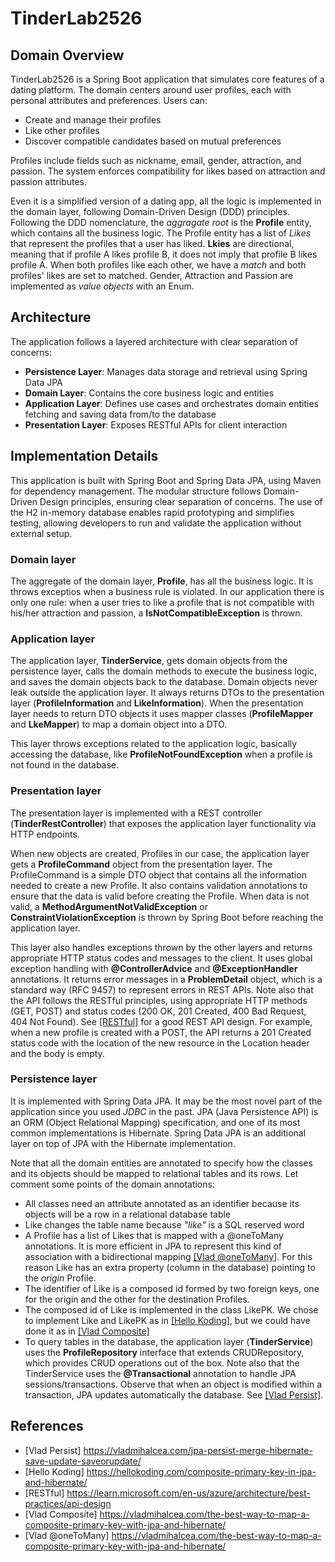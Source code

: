 # TinderLab2526

## Domain Overview

TinderLab2526 is a Spring Boot application that simulates core features of a dating platform. The domain centers around user profiles, 
each with personal attributes and preferences. Users can:

- Create and manage their profiles
- Like other profiles
- Discover compatible candidates based on mutual preferences

Profiles include fields such as nickname, email, gender, attraction, and passion. The system enforces compatibility for likes based on
attraction and passion attributes.

Even it is a simplified version of a dating app, all the logic is implemented in the domain layer, following Domain-Driven Design (DDD) principles.
Following the DDD nomenclature, the *aggragate root* is the **Profile** entity, which contains all the business logic. The Profile entity has a list of *Likes* 
that represent the profiles that a user has liked. **Lkies** are directional, meaning that if profile A likes profile B, it does not imply that profile B likes profile A.
When both profiles like each other, we have a *match* and both profiles' likes are set to matched. Gender, Attraction and Passion are implemented as *value objects* with
an Enum.

## Architecture
The application follows a layered architecture with clear separation of concerns:
- **Persistence Layer**: Manages data storage and retrieval using Spring Data JPA
- **Domain Layer**: Contains the core business logic and entities
- **Application Layer**: Defines use cases and orchestrates domain entities fetching and saving data from/to the database
- **Presentation Layer**: Exposes RESTful APIs for client interaction

## Implementation Details
This application is built with Spring Boot and Spring Data JPA, using Maven for dependency management. The modular structure follows Domain-Driven 
Design principles, ensuring clear separation of concerns. The use of the H2 in-memory database enables rapid prototyping and 
simplifies testing, allowing developers to run and validate the application without external setup.

### Domain layer
The aggregate of the domain layer, **Profile**, has all the business logic. It is throws exceptios when a business rule is violated. 
In our application there is only one rule: when a user tries to like a profile that is not compatible with his/her attraction and passion, 
a **IsNotCompatibleException** is thrown.

### Application layer
The application layer, **TinderService**, gets domain objects from the persistence layer, calls the domain methods to execute the business logic, 
and saves the domain objects back to the database. Domain objects never leak outside the application layer. It always returns DTOs to the 
presentation layer (**ProfileInformation** and **LikeInformation**). When the presentation layer needs to return DTO objects it uses mapper classes 
(**ProfileMapper** and **LkeMapper**) to map a domain object into a DTO.

This layer throws exceptions related to the application logic, basically accessing the database, like **ProfileNotFoundException** when a profile 
is not found in the database.

### Presentation layer
The presentation layer is implemented with a REST controller (**TinderRestController**) that exposes the application layer functionality via HTTP endpoints.

When new objects are created, Profiles in our case, the application layer gets a **ProfileCommand** object from the presentation layer. The 
ProfileCommand is a simple DTO object that contains all the information needed to create a new Profile. It also contains validation annotations to ensure 
that the data is valid before creating the Profile. When data is not valid, a **MethodArgumentNotValidException** or **ConstraintViolationException** is thrown by Spring Boot
before reaching the application layer.

This layer also handles exceptions thrown by the other layers and returns appropriate HTTP status codes and messages to the client. It uses global exception handling with **@ControllerAdvice** 
and **@ExceptionHandler** annotations. It returns error messages in a **ProblemDetail** object, which is a standard way (RFC 9457) to represent errors in REST APIs.
Note also that the API follows the RESTful principles, using appropriate HTTP methods (GET, POST) and status codes (200 OK, 201 Created, 400 Bad Request, 404 Not Found).
See [[RESTful]](#3) for a good REST API design. For example, when a new profile is created with a POST, the API returns a 201 Created status code with the 
location of the new resource in the Location header and the body is empty.

### Persistence layer
It is implemented with Spring Data JPA. It may be the most novel part of the application since you used *JDBC* in the past. JPA (Java Persistence API)
is an ORM (Object Relational Mapping) specification, and one of its most common implementations is Hibernate. Spring Data JPA is an additional layer
on top of JPA with the Hibernate implementation.

Note that all the domain entities are annotated to specify how the classes and its objects should be mapped to relational tables and its rows.
Let comment some points of the domain annotations:
- All classes need an attribute annotated as an identifier because its objects will be a row in a relational database table
- Like changes the table name because *"like"* is a SQL reserved word
- A Profile has a list of Likes that is mapped with a @oneToMany annotations. It is more efficient in JPA to represent this kind of association with
a bidirectional mapping [[Vlad @oneToMany]](#5). For this reason Like has an extra property (column in the database) pointing to the *origin* Profile.
- The identifier of Like is a composed id formed by two foreign keys, one for the origin and the other for the destination Profiles.
- The composed id of Like is implemented in the class LikePK. We chose to implement Like and LikePK as in [[Hello Koding]](#2), but we could have done
it as in [[Vlad Composite]](#4)
- To query tables in the database, the application layer (**TinderService**) uses the **ProfileRepository** interface that extends CRUDRepository, 
which provides CRUD operations out of the box. Note also that the TinderService uses the **@Transactional** annotation to handle JPA sessions/transactions.
Observe that when an object is modified within a transaction, JPA updates automatically the database. See [[Vlad Persist]](#1).


## References

- <a id="1">[Vlad Persist]</a>  https://vladmihalcea.com/jpa-persist-merge-hibernate-save-update-saveorupdate/
- <a id="2">[Hello Koding]</a> https://hellokoding.com/composite-primary-key-in-jpa-and-hibernate/
- <a id="3">[RESTful]</a> https://learn.microsoft.com/en-us/azure/architecture/best-practices/api-design
- <a id="4">[Vlad Composite]</a> https://vladmihalcea.com/the-best-way-to-map-a-composite-primary-key-with-jpa-and-hibernate/
- <a id="5">[Vlad @oneToMany]</a> https://vladmihalcea.com/the-best-way-to-map-a-composite-primary-key-with-jpa-and-hibernate/